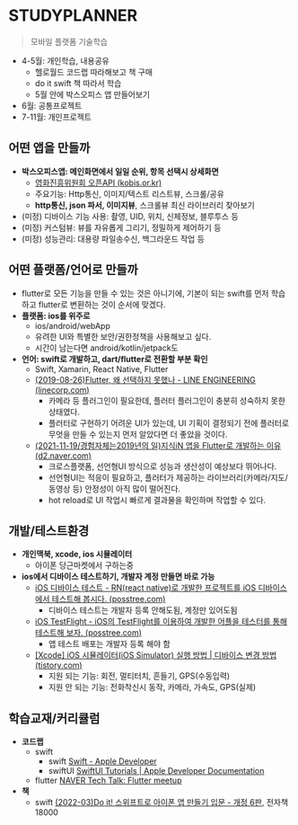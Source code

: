 # STUDYPLANNER

> 모바일 플랫폼 기술학습

- 4-5월: 개인학습, 내용공유
  - 헬로월드 코드랩 따라해보고 책 구매
  - do it swift 책 따라서 학습
  - 5월 안에 박스오피스 앱 만들어보기
- 6월: 공통프로젝트
- 7-11월: 개인프로젝트





## 어떤 앱을 만들까

- **박스오피스앱: 메인화면에서 일일 순위, 항목 선택시 상세화면**
  - [영화진흥위원회 오픈API (kobis.or.kr)](https://www.kobis.or.kr/kobisopenapi/homepg/apiservice/searchServiceInfo.do)
  - 주요기능: Http통신, 이미지/텍스트 리스트뷰, 스크롤/공유
  - **http통신, json 파서, 이미지뷰**, 스크롤뷰 최신 라이브러리 찾아보기
- (미정) 디바이스 기능 사용: 촬영, UID, 위치, 신체정보, 블루투스 등
- (미정) 커스텀뷰: 뷰를 자유롭게 그리기, 정밀하게 제어하기 등
- (미정) 성능관리: 대용량 파일송수신, 백그라운드 작업 등




## 어떤 플랫폼/언어로 만들까

- flutter로 모든 기능을 만들 수 있는 것은 아니기에, 기본이 되는 swift를 먼저 학습하고 flutter로 변환하는 것이 순서에 맞겠다.
- **플랫폼: ios를 위주로**
  - ios/android/webApp
  - 유려한 UI와 특별한 보안/권한정책을 사용해보고 싶다.
  - 시간이 남는다면 android/kotlin/jetpack도
- **언어: swift로 개발하고, dart/flutter로 전환할 부분 확인**
  - Swift, Xamarin, React Native, Flutter
  - [(2019-08-26)Flutter, 왜 선택하지 못했나 - LINE ENGINEERING (linecorp.com)](https://engineering.linecorp.com/ko/blog/flutter-pros-and-cons/)
    - 카메라 등 플러그인이 필요한데, 플러터 플러그인이 충분히 성숙하지 못한 상태였다.
    - 플러터로 구현하기 어려운 UI가 있는데, UI 기획이 결정되기 전에 플러터로 무엇을 만들 수 있는지 먼저 알았다면 더 좋았을 것이다.
  - [(2021-11-19/경험자체는2019년의 일)지식iN 앱을 Flutter로 개발하는 이유 (d2.naver.com)](https://d2.naver.com/helloworld/3384599)
    - 크로스플랫폼, 선언형UI 방식으로 성능과 생산성이 예상보다 뛰어나다.
    - 선언형UI는 적응이 필요하고, 플러터가 제공하는 라이브러리(카메라/지도/동영상 등) 안정성이 아직 많이 떨어진다.
    - hot reload로 UI 작업시 빠르게 결과물을 확인하며 작업할 수 있다.




## 개발/테스트환경

- **개인맥북, xcode, ios 시뮬레이터**
  - 아이폰 당근마켓에서 구하는중
- **ios에서 디바이스 테스트하기, 개발자 계정 만들면 바로 가능**
  - [iOS 디바이스 테스트 - RN(react native)로 개발한 프로젝트를 iOS 디바이스에서 테스트해 봅시다. (posstree.com)](https://dev-yakuza.posstree.com/ko/react-native/ios-test-on-device/)
    - 디바이스 테스트는 개발자 등록 안해도됨, 계정만 있어도됨
  - [iOS TestFlight - iOS의 TestFlight를 이용하여 개발한 어플을 테스터를 통해 테스트해 보자. (posstree.com)](https://dev-yakuza.posstree.com/ko/react-native/ios-testflight/)
    - 앱 테스트 배포는 개발자 등록 해야 함
  - [[Xcode] iOS 시뮬레이터(iOS Simulator) 실행 방법 | 디바이스 변경 방법 (tistory.com)](https://envia.tistory.com/161)
    - 지원 되는 기능: 회전, 멀티터치, 흔들기, GPS(수동입력)
    - 지원 안 되는 기능: 전화착신시 동작, 카메라, 가속도, GPS(실제)




## 학습교재/커리큘럼

- **코드랩**
  - swift 
    - swift [Swift - Apple Developer](https://developer.apple.com/kr/swift/)
    - swiftUI [SwiftUI Tutorials | Apple Developer Documentation](https://developer.apple.com/tutorials/swiftui)
  - flutter [NAVER Tech Talk: Flutter meetup](https://d2.naver.com/news/9527890)
- **책**
  - swift [(2022-03)Do it! 스위프트로 아이폰 앱 만들기 입문 - 개정 6판](https://www.aladin.co.kr/m/mproduct.aspx?ItemId=289731712), 전자책 18000
